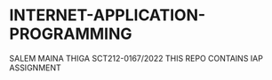 # INTERNET-APPLICATION-PROGRAMMING
SALEM MAINA THIGA
SCT212-0167/2022
THIS REPO CONTAINS IAP ASSIGNMENT
